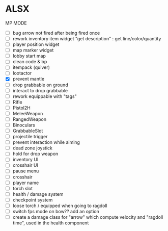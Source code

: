 # ALSX

MP MODE
- [ ] bug arrow not fired after being fired once
- [ ] rework inventory item widget "get description" : get line/color/quantity
- [ ] player position widget 
- [ ] map marker widget 
- [ ] lobby start map
- [ ] clean code & bp
- [ ] itempack (quiver)
- [ ] lootactor
- [x] prevent mantle
- [ ] drop grabbable on ground
- [ ] interact to drop grabbable
- [ ] rework equippable with "tags"
- [ ] Rifle
- [ ] Pistol2H
- [ ] MeleeWeapon
- [ ] RangedWeapon
- [ ] Binoculars
- [ ] GrabbableSlot
- [ ] projectile trigger
- [ ] prevent interaction while aiming
- [ ] dead zone joystick
- [ ] hold for drop weapon
- [ ] inventory UI
- [ ] crosshair UI
- [ ] pause menu
- [ ] crosshair
- [ ] player name
- [ ] torch slot
- [ ] health / damage system
- [ ] checkpoint system
- [ ] loose torch / equipped when going to ragdoll
- [ ] switch fps mode on bow?? add an option
- [ ] create a damage class for "arrow" which compute velocity and "ragdoll time", used in the health component